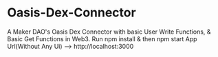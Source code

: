 # Oasis-Dex-Connector

A Maker DAO's Oasis Dex Connector with basic User Write Functions, & Basic Get Functions in Web3.
Run npm install & then npm start
App Url(Without Any Ui) --> http://localhost:3000
